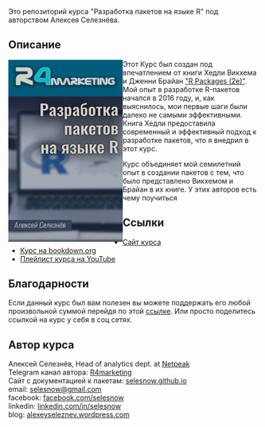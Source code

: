 Это репозиторий курса "Разработка пакетов на языке R" под авторством Алексея Селезнёва.

## Описание
<a href="https://selesnow.github.io/r_package_course"><img src="img/cover.png" align="left" alt="Cover image" class="cover" width="230" height="366" /></a>Этот Курс был создан под впечатлением от книги Хедли Викхема и Дженни Брайан  ["R Packages (2e)"](https://r-pkgs.org/). Мой опыт в разработке R-пакетов начался в 2016 году, и, как выяснилось, мои первые шаги были далеко не самыми эффективными. Книга Хедли предоставила современный и эффективный подход к разработке пакетов, что я внедрил в этот курс.

Курс объединяет мой семилетний опыт в создании пакетов с тем, что было представлено Викхемом и Брайан в их книге. У этих авторов есть чему поучиться

## Ссылки

* [Сайт курса](https://selesnow.github.io/r_package_course)
* [Курс на bookdown.org](https://bookdown.org/selesnow/r_package_course/)
* [Плейлист курса на YouTube](https://www.youtube.com/watch?v=3t2lbIQNQf8&list=PLD2LDq8edf4oImDbA4N9rOTzRtRFbzuud)

## Благодарности
Если данный курс был вам полезен вы можете поддержать его любой произвольной суммой перейдя по этой [ссылке](https://secure.wayforpay.com/payment/r4excel_users). Или просто поделитесь ссылкой на курс у себя в соц сетях.

## Автор курса
Алексей Селезнёв, Head of analytics dept. at [Netpeak](https://netpeak.net)
<Br>Telegram канал автора: [R4marketing](https://t.me/R4marketing)
<Br>Сайт с документацией к пакетам: [selesnow.github.io](https://selesnow.github.io)
<Br>email: selesnow@gmail.com
<Br>facebook: [facebook.com/selesnow](https://facebook.com/selesnow)
<Br>linkedin: [linkedin.com/in/selesnow](https://linkedin.com/in/selesnow)
<Br>blog: [alexeyseleznev.wordpress.com](https://alexeyseleznev.wordpress.com/)
